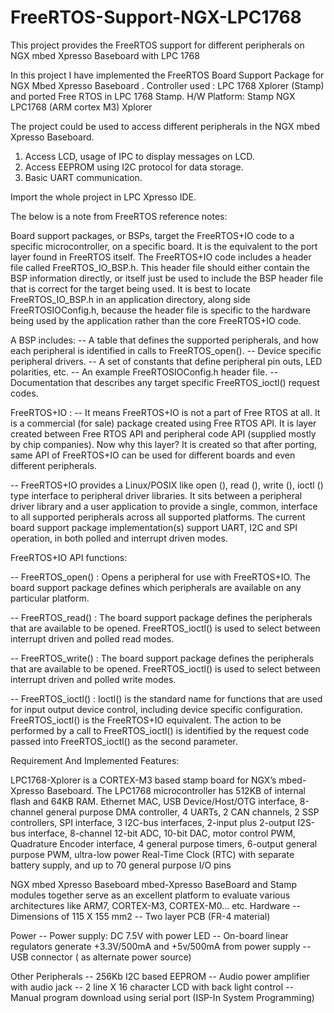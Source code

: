 # FreeRTOS-Support-NGX-LPC1768
This project provides the FreeRTOS support for different peripherals on NGX mbed Xpresso Baseboard with LPC 1768


In this project I have implemented the FreeRTOS Board Support Package for NGX Mbed Xpresso Baseboard . 
Controller used : LPC 1768 Xplorer (Stamp) and ported Free RTOS in LPC 1768 Stamp.
H/W Platform: Stamp NGX LPC1768 (ARM cortex M3) Xplorer

The project could be used to access different peripherals in the NGX mbed Xpresso Baseboard.
1. Access LCD, usage of IPC to display messages on LCD.
2. Access EEPROM using I2C protocol for data storage.
3. Basic UART communication.

Import the whole project in LPC Xpresso IDE.

The below is a note from FreeRTOS reference notes:

Board support packages, or BSPs, target the FreeRTOS+IO code to a specific microcontroller, on a specific board. 
It is the equivalent to the port layer found in FreeRTOS itself. 
The FreeRTOS+IO code includes a header file called FreeRTOS_IO_BSP.h. 
This header file should either contain the BSP information directly, or itself just be used to include the BSP header file that is correct for the target being used. 
It is best to locate FreeRTOS_IO_BSP.h in an application directory, along side FreeRTOSIOConfig.h, because the header file is specific to the hardware being used by the application rather than the core FreeRTOS+IO code. 

A BSP includes: 
-- A table that defines the supported peripherals, and how each peripheral is identified in calls to FreeRTOS_open(). 
-- Device specific peripheral drivers. 
-- A set of constants that define peripheral pin outs, LED polarities, etc. 
-- An example FreeRTOSIOConfig.h header file.
-- Documentation that describes any target specific FreeRTOS_ioctl() request codes.

FreeRTOS+IO :
-- It means FreeRTOS+IO is not a part of Free RTOS at all. 
It is a commercial (for sale) package created using Free RTOS API. 
It is layer created between Free RTOS API and peripheral code API (supplied mostly by chip companies). Now why this layer?
It is created so that after porting, same API of FreeRTOS+IO can be used for different boards and even different peripherals.

-- FreeRTOS+IO provides a Linux/POSIX like open (), read (), write (), ioctl () type interface to peripheral driver libraries. 
It sits between a peripheral driver library and a user application to provide a single, common, interface to all supported peripherals across all supported platforms. 
The current board support package implementation(s) support UART, I2C and SPI operation, in both polled and interrupt driven modes.

FreeRTOS+IO API functions: 

-- FreeRTOS_open() : Opens a peripheral for use with FreeRTOS+IO. 
The board support package defines which peripherals are available on any particular platform.

-- FreeRTOS_read() : The board support package defines the peripherals that are available to be opened. 
FreeRTOS_ioctl() is used to select between interrupt driven and polled read modes.

-- FreeRTOS_write() : The board support package defines the peripherals that are available to be opened. 
FreeRTOS_ioctl() is used to select between interrupt driven and polled write modes.

-- FreeRTOS_ioctl() : Ioctl() is the standard name for functions that are used for input output device control, including device specific configuration.
FreeRTOS_ioctl() is the FreeRTOS+IO equivalent. The action to be performed by a call to FreeRTOS_ioctl() is identified by the request code passed into FreeRTOS_ioctl() as the second parameter.

Requirement And Implemented Features:

LPC1768-Xplorer is a CORTEX-M3 based stamp board for NGX’s mbed-Xpresso Baseboard. 
The LPC1768 microcontroller has 512KB of internal flash and 64KB RAM. 
Ethernet MAC, USB Device/Host/OTG interface, 8-channel general purpose DMA controller, 4 UARTs, 2 CAN channels, 2 SSP controllers, SPI interface, 3 I2C-bus interfaces, 2-input plus 2-output I2S-bus interface, 8-channel 12-bit ADC, 10-bit DAC, motor control PWM, Quadrature Encoder interface, 4 general purpose timers, 6-output general purpose PWM, ultra-low power Real-Time Clock (RTC) with separate battery supply, and up to 70 general purpose I/O pins

NGX mbed Xpresso Baseboard mbed-Xpresso BaseBoard and Stamp modules together serve as an excellent platform to evaluate various architectures like ARM7, CORTEX-M3, CORTEX-M0... etc. 
Hardware
-- Dimensions of 115 X 155 mm2
-- Two layer PCB (FR-4 material)

Power
-- Power supply: DC 7.5V with power LED
-- On-board linear regulators generate +3.3V/500mA and +5v/500mA from power supply
-- USB connector ( as alternate power source)

Other Peripherals
-- 256Kb I2C based EEPROM
-- Audio power amplifier with audio jack
-- 2 line X 16 character LCD with back light control
-- Manual program download using serial port (ISP-In System Programming)
